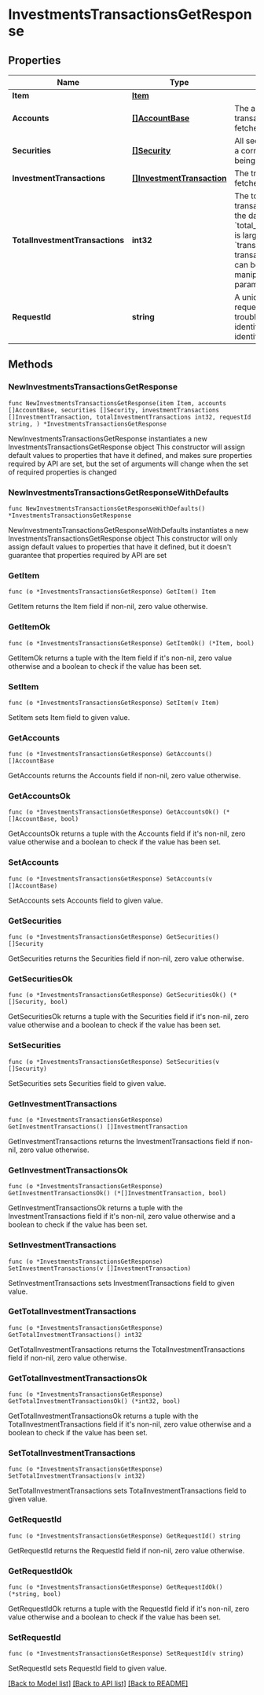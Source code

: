 # InvestmentsTransactionsGetResponse

## Properties

Name | Type | Description | Notes
------------ | ------------- | ------------- | -------------
**Item** | [**Item**](Item.md) |  | 
**Accounts** | [**[]AccountBase**](AccountBase.md) | The accounts for which transaction history is being fetched. | 
**Securities** | [**[]Security**](Security.md) | All securities for which there is a corresponding transaction being fetched. | 
**InvestmentTransactions** | [**[]InvestmentTransaction**](InvestmentTransaction.md) | The transactions being fetched | 
**TotalInvestmentTransactions** | **int32** | The total number of transactions available within the date range specified. If &#x60;total_investment_transactions&#x60; is larger than the size of the &#x60;transactions&#x60; array, more transactions are available and can be fetched via manipulating the &#x60;offset&#x60; parameter.&#39; | 
**RequestId** | **string** | A unique identifier for the request, which can be used for troubleshooting. This identifier, like all Plaid identifiers, is case sensitive. | 

## Methods

### NewInvestmentsTransactionsGetResponse

`func NewInvestmentsTransactionsGetResponse(item Item, accounts []AccountBase, securities []Security, investmentTransactions []InvestmentTransaction, totalInvestmentTransactions int32, requestId string, ) *InvestmentsTransactionsGetResponse`

NewInvestmentsTransactionsGetResponse instantiates a new InvestmentsTransactionsGetResponse object
This constructor will assign default values to properties that have it defined,
and makes sure properties required by API are set, but the set of arguments
will change when the set of required properties is changed

### NewInvestmentsTransactionsGetResponseWithDefaults

`func NewInvestmentsTransactionsGetResponseWithDefaults() *InvestmentsTransactionsGetResponse`

NewInvestmentsTransactionsGetResponseWithDefaults instantiates a new InvestmentsTransactionsGetResponse object
This constructor will only assign default values to properties that have it defined,
but it doesn't guarantee that properties required by API are set

### GetItem

`func (o *InvestmentsTransactionsGetResponse) GetItem() Item`

GetItem returns the Item field if non-nil, zero value otherwise.

### GetItemOk

`func (o *InvestmentsTransactionsGetResponse) GetItemOk() (*Item, bool)`

GetItemOk returns a tuple with the Item field if it's non-nil, zero value otherwise
and a boolean to check if the value has been set.

### SetItem

`func (o *InvestmentsTransactionsGetResponse) SetItem(v Item)`

SetItem sets Item field to given value.


### GetAccounts

`func (o *InvestmentsTransactionsGetResponse) GetAccounts() []AccountBase`

GetAccounts returns the Accounts field if non-nil, zero value otherwise.

### GetAccountsOk

`func (o *InvestmentsTransactionsGetResponse) GetAccountsOk() (*[]AccountBase, bool)`

GetAccountsOk returns a tuple with the Accounts field if it's non-nil, zero value otherwise
and a boolean to check if the value has been set.

### SetAccounts

`func (o *InvestmentsTransactionsGetResponse) SetAccounts(v []AccountBase)`

SetAccounts sets Accounts field to given value.


### GetSecurities

`func (o *InvestmentsTransactionsGetResponse) GetSecurities() []Security`

GetSecurities returns the Securities field if non-nil, zero value otherwise.

### GetSecuritiesOk

`func (o *InvestmentsTransactionsGetResponse) GetSecuritiesOk() (*[]Security, bool)`

GetSecuritiesOk returns a tuple with the Securities field if it's non-nil, zero value otherwise
and a boolean to check if the value has been set.

### SetSecurities

`func (o *InvestmentsTransactionsGetResponse) SetSecurities(v []Security)`

SetSecurities sets Securities field to given value.


### GetInvestmentTransactions

`func (o *InvestmentsTransactionsGetResponse) GetInvestmentTransactions() []InvestmentTransaction`

GetInvestmentTransactions returns the InvestmentTransactions field if non-nil, zero value otherwise.

### GetInvestmentTransactionsOk

`func (o *InvestmentsTransactionsGetResponse) GetInvestmentTransactionsOk() (*[]InvestmentTransaction, bool)`

GetInvestmentTransactionsOk returns a tuple with the InvestmentTransactions field if it's non-nil, zero value otherwise
and a boolean to check if the value has been set.

### SetInvestmentTransactions

`func (o *InvestmentsTransactionsGetResponse) SetInvestmentTransactions(v []InvestmentTransaction)`

SetInvestmentTransactions sets InvestmentTransactions field to given value.


### GetTotalInvestmentTransactions

`func (o *InvestmentsTransactionsGetResponse) GetTotalInvestmentTransactions() int32`

GetTotalInvestmentTransactions returns the TotalInvestmentTransactions field if non-nil, zero value otherwise.

### GetTotalInvestmentTransactionsOk

`func (o *InvestmentsTransactionsGetResponse) GetTotalInvestmentTransactionsOk() (*int32, bool)`

GetTotalInvestmentTransactionsOk returns a tuple with the TotalInvestmentTransactions field if it's non-nil, zero value otherwise
and a boolean to check if the value has been set.

### SetTotalInvestmentTransactions

`func (o *InvestmentsTransactionsGetResponse) SetTotalInvestmentTransactions(v int32)`

SetTotalInvestmentTransactions sets TotalInvestmentTransactions field to given value.


### GetRequestId

`func (o *InvestmentsTransactionsGetResponse) GetRequestId() string`

GetRequestId returns the RequestId field if non-nil, zero value otherwise.

### GetRequestIdOk

`func (o *InvestmentsTransactionsGetResponse) GetRequestIdOk() (*string, bool)`

GetRequestIdOk returns a tuple with the RequestId field if it's non-nil, zero value otherwise
and a boolean to check if the value has been set.

### SetRequestId

`func (o *InvestmentsTransactionsGetResponse) SetRequestId(v string)`

SetRequestId sets RequestId field to given value.



[[Back to Model list]](../README.md#documentation-for-models) [[Back to API list]](../README.md#documentation-for-api-endpoints) [[Back to README]](../README.md)


